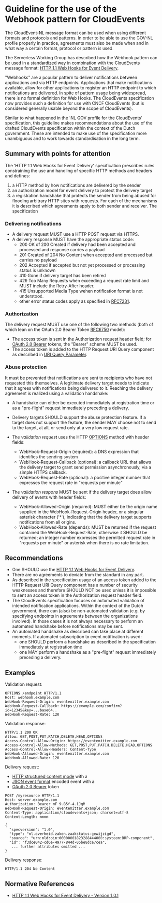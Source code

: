 # Guideline for the use of the Webhook pattern for CloudEvents

The CloudEvent-NL message format can be used when using different formats and protocols and patterns. In order to be able to use the GOV-NL profile properly in practice, agreements must also be made when and in what way a certain format, protocol or pattern is used. 

The Serverless Working Group has described how the Webhook pattern can be used in a standardized way in combination with the CloudEvents message format: [HTTP 1.1 Web Hooks for Event Delivery](https://github.com/cloudevents/spec/blob/v1.0.1/http-webhook.md).

"Webhooks" are a popular pattern to deliver notifications between applications and via HTTP endpoints. Applications that make notifications available, allow for other applications to register an HTTP endpoint to which notifications are delivered. In spite of pattern usage being widespread, there is no formal definition for Web Hooks. The CloudEvents specification now provides such a definition for use with CNCF CloudEvents (but is considered generally usable beyond the scope of CloudEvents).

Similar to what happened in the 'NL GOV profile for the CloudEvents' specification, this guideline makes recommendations about the use of the drafted CloudEvents specification within the context of the Dutch government. These are intended to make use of the specification more unambiguous and to work towards standardisation in the long term.

## Summary with points for attention 

The 'HTTP 1.1 Web Hooks for Event Delivery' specification prescribes rules constraining the use and handling of specific HTTP methods and headers and defines:
1. a HTTP method by how notifications are delivered by the sender
2. an authorization model for event delivery to protect the delivery target
3. a registration handshake that protects the sender from being abused for flooding arbitrary HTTP sites with requests.
For each of the mechanisms it is described which agreements apply to both sender and receiver.
The specification 

### Delivering notifications

- A delivery request MUST use a HTTP POST request via HTTPS.
- A delivery response MUST have the appropriate status code:
    - 200 OK of 200 Created if delivery had been accepted and processed and response carries a payload
    - 201 Created of 204 No Content when accepted and processed but carries no payload 
    - 202 Accepted if accepted but not yet processed or processing status is unknown
    - 410 Gone if delivery target has been retired
    - 429 Too Many Requests when exceeding a request rate limit and MUST include the Retry-After header.
    - 415 Unsupported Media Type wehen notification format is not understood.
    - other error status codes apply as specified in [RFC7231](https://tools.ietf.org/html/rfc7231).

### Authorization

The delivery request MUST use one of the following two methods (both of which lean on the OAuth 2.0 Bearer Token [RFC6750](https://tools.ietf.org/html/rfc6750) model):
-  The access token is sent in the Authorization request header field; for [OAuth 2.0 Bearer](https://tools.ietf.org/html/rfc6750#section-2.1) tokens, the "Bearer" scheme MUST be used.
-  The access token is added to the HTTP Request URI Query component as described in [URI Query Parameter](https://github.com/cloudevents/spec/blob/v1.0.1/http-webhook.md#32-uri-query-parameter). 

### Abuse protection 

It must be prevented that notifications are sent to recipients who have not requested this themselves. A legitimate delivery target needs to indicate that it agrees with notifications being delivered to it. Reaching the delivery agreement is realized using a validation handshake:
- A handshake can either be executed immediately at registration time or as a "pre-flight" request immediately preceding a delivery.
- Delivery targets SHOULD support the abuse protection feature. If a target does not support the feature, the sender MAY choose not to send to the target, at all, or send only at a very low request rate.

- The _validation request_ uses the HTTP [OPTIONS](https://tools.ietf.org/html/rfc7231#section-4.3.7) method with header fields:
    - WebHook-Request-Origin (required):  a DNS expression that identifies the sending system
    - WebHook-Request-Callback (optional): a callback URL that allows the delivery target to grant send permission asynchronously, via a simple HTTPS callback.
    -  WebHook-Request-Rate (optional): a positive integer number that expresses the request rate in "requests per minute"
- The _validation respons_ MUST be sent if the delivery target does allow delivery of events with header fields:
    - WebHook-Allowed-Origin (required): MUST either be the origin name supplied in the WebHook-Request-Origin header, or a singular asterisk character ('*'), indicating that the delivery target supports notifications from all origins.
    - WebHook-Allowed-Rate (depends): MUST be returned if the request contained the WebHook-Request-Rate, otherwise it SHOULD be returned; an integer number expresses the permitted request rate in "requests per minute" or asterisk when there is no rate limitation.

## Recommendations
- One SHOULD use the  [HTTP 1.1 Web Hooks for Event Delivery](https://github.com/cloudevents/spec/blob/v1.0.1/http-webhook.md). 
- There are no agreements to deviate from the standard in any part.
- As described in the specification usage of an access token added to the HTTP Request URI Query component has a number of security weaknesses and therefore SHOULD NOT be used unless it is impossible to sent an access token in the Authorization request header field.
-  The CloudEvents specification focuses on automated validation of intended notification applications. Within the context of the Dutch government, there can (also) be non-automated validation (e.g. by specifying endpoints in agreements between the organizations involved). In those cases it is not always necessary to perform an automated handshake before notifications may be sent.
- An automated handshake as described can take place at different moments. If automated subscription to event notification is used:
    - one SHOULD perform a handshake as described in the specification immediately at registration time
    - one MAY perform a handshake as a "pre-flight" request immediately preceding a delivery.

## Examples

Validation request:
```
OPTIONS /endpoint HTTP/1.1
Host: webhook.example.com
WebHook-Request-Origin: eventemitter.example.com
WebHook-Request-Callback: https://example.com/confirm?id=12345&key=...base64..
WebHook-Request-Rate: 120
```

Validation response:
```
HTTP/1.1 200 OK
Allow: GET,POST,PUT,PATCH,DELETE,HEAD,OPTIONS
Access-Control-Allow-Origin: https://eventemitter.example.com
Access-Control-Allow-Methods: GET,POST,PUT,PATCH,DELETE,HEAD,OPTIONS
Access-Control-Allow-Headers: Content-Type 
WebHook-Allowed-Origin: eventemitter.example.com
WebHook-Allowed-Rate: 120
```

Delivery request: 
- [HTTP structured content mode](https://github.com/cloudevents/spec/blob/v1.0.1/http-protocol-binding.md#32-structured-content-mode) with a
- [JSON event format](https://github.com/cloudevents/spec/blob/v1.0.1/json-format.md) encoded event with a
-  [OAuth 2.0 Bearer](https://tools.ietf.org/html/rfc6750#section-2.1) token
```
POST /myresource HTTP/1.1
Host: server.example.com
Authorization: Bearer mF_9.B5f-4.1JqM
WebHook-Request-Origin: eventemitter.example.com
Content-Type: application/cloudevents+json; charset=utf-8
Content-Length: nnnn

{
  "specversion": "1.0",
  "type": "nl.overheid.zaken.zaakstatus-gewijzigd",
  "source": "urn:nld:oin:00000001823288444000:systeem:BRP-component",
  "id": "f3dce042-cd6e-4977-844d-05be8dce7cea",
   ... further attributes omitted ...
}
```

Delivery response:
``` 
HTTP/1.1 204 No Content
```

## Normative References

- [HTTP 1.1 Web Hooks for Event Delivery - Version 1.0.1](https://github.com/cloudevents/spec/blob/v1.0.1/http-webhook.md)